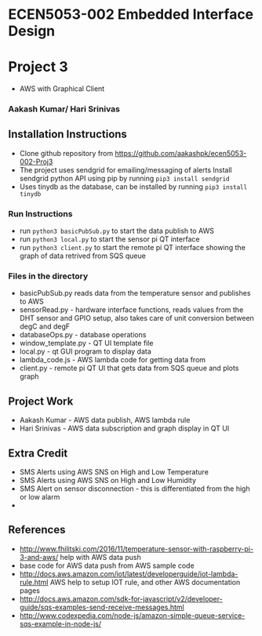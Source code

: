 # ECEN5053-002 Embedded Interface Design
# Project 3
* AWS with Graphical Client

### Aakash Kumar/ Hari Srinivas

## Installation Instructions 
* Clone github repository from https://github.com/aakashpk/ecen5053-002-Proj3
* The project uses sendgrid for emailing/messaging of alerts Install sendgrid python API using pip by running `pip3 install sendgrid`
* Uses tinydb as the database, can be installed by running `pip3 install tinydb` 

### Run Instructions
* run `python3 basicPubSub.py` to start the data publish to AWS
* run `python3 local.py` to start the sensor pi QT interface
* run `python3 client.py` to start the remote pi QT interface showing the graph of data retrived from SQS queue 


### Files in the directory
* basicPubSub.py reads data from the temperature sensor and publishes to AWS 
* sensorRead.py - hardware interface functions, reads values from the DHT sensor and GPIO setup, also takes care of unit conversion between degC and degF
* databaseOps.py - database operations
* window_template.py - QT UI template file
* local.py - qt GUI program to display data
* lambda_code.js - AWS lambda code for getting data from 
* client.py - remote pi QT UI that gets data from SQS queue and plots graph  

## Project Work 
* Aakash Kumar - AWS data publish, AWS lambda rule
* Hari Srinivas - AWS data subscription and graph display in QT UI


## Extra Credit
* SMS Alerts using AWS SNS on High and Low Temperature
* SMS Alerts using AWS SNS on High and Low Humidity
* SMS Alert on sensor disconnection - this is differentiated from the high or low alarm
* 

## References
* http://www.fhilitski.com/2016/11/temperature-sensor-with-raspberry-pi-3-and-aws/  help with AWS data push
* base code for AWS data push from AWS sample code
* http://docs.aws.amazon.com/iot/latest/developerguide/iot-lambda-rule.html AWS help to setup IOT rule, and other AWS documentation pages
* http://docs.aws.amazon.com/sdk-for-javascript/v2/developer-guide/sqs-examples-send-receive-messages.html
* http://www.codexpedia.com/node-js/amazon-simple-queue-service-sqs-example-in-node-js/
